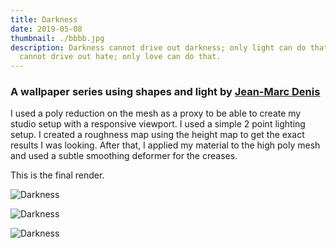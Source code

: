 ```yaml
---
title: Darkness
date: 2019-05-08
thumbnail: ./bbbb.jpg
description: Darkness cannot drive out darkness; only light can do that. Hate
  cannot drive out hate; only love can do that.
---
```

### A wallpaper series using shapes and light by [Jean-Marc Denis](http://jmd.im/black)

I used a poly reduction on the mesh as a proxy to be able to create my studio setup with a responsive viewport. I used a simple 2 point lighting setup. I created a roughness map using the height map to get the exact results I was looking. After that, I applied my material to the high poly mesh and used a subtle smoothing deformer for the creases.

This is the final render.

<div class="kg-card kg-image-card kg-width-full">

![Darkness]()

</div>

<div class="kg-card kg-image-card kg-width-full">

![Darkness]()

</div>

<div class="kg-card kg-image-card kg-width-full">

![Darkness]()

</div>